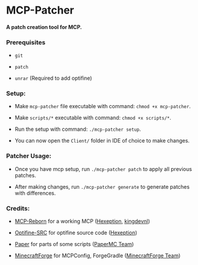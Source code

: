# MCP-Patcher

#### A patch creation tool for MCP.

### Prerequisites

- ``git``

- ``patch``

- ``unrar`` (Required to add optifine)

### Setup:

- Make ``mcp-patcher`` file executable with command: ``chmod +x mcp-patcher``.

- Make ``scripts/*`` executable with command: ``chmod +x scripts/*``.

- Run the setup with command: ``./mcp-patcher setup``.

- You can now open the ``Client/`` folder in IDE of choice to make changes.

### Patcher Usage:

- Once you have mcp setup, run ``./mcp-patcher patch`` to apply all previous patches.

- After making changes, run ``./mcp-patcher generate`` to generate patches with differences.

### Credits:

* [MCP-Reborn](https://github.com/Hexeption/MCP-Reborn) for a working MCP ([Hexeption](https://github.com/Hexeption), [kingdevnl](https://github.com/kingdevnl))

* [Optifine-SRC](https://github.com/Hexeption/Optifine-SRC) for optifine source code ([Hexeption](https://github.com/Hexeption))

* [Paper](https://github.com/PaperMC/Paper) for parts of some scripts ([PaperMC Team](https://github.com/PaperMC))

* [MinecraftForge](https://github.com/MinecraftForge/MinecraftForge) for MCPConfig, ForgeGradle ([MinecraftForge Team](https://github.com/MinecraftForge))
